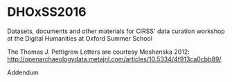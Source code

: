 # DHOxSS2016
Datasets, documents and other materials for CIRSS' data curation workshop at the Digital Humanities at Oxford Summer School

The Thomas J. Pettigrew Letters are courtesy Moshenska 2012: http://openarchaeologydata.metajnl.com/articles/10.5334/4f913ca0cbb89/

Addendum 

